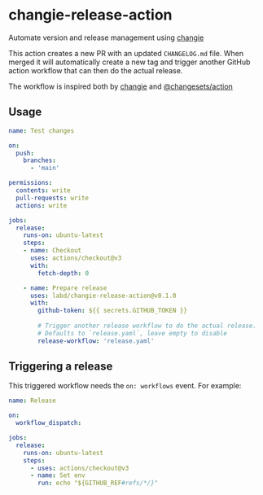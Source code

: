 # changie-release-action
Automate version and release management using [changie](https://github.com/miniscruff/changie)

This action creates a new PR with an updated `CHANGELOG.md` file. When merged it will automatically
create a new tag and trigger another GitHub action workflow that can then do the actual release.

The workflow is inspired both by [changie](https://github.com/miniscruff/changie) and [@changesets/action](https://github.com/changesets/action)

## Usage

```yaml
name: Test changes

on:
  push:
    branches:
      - 'main'

permissions:
  contents: write
  pull-requests: write
  actions: write

jobs:
  release:
    runs-on: ubuntu-latest
    steps:
    - name: Checkout
      uses: actions/checkout@v3
      with:
        fetch-depth: 0

    - name: Prepare release
      uses: labd/changie-release-action@v0.1.0
      with:
        github-token: ${{ secrets.GITHUB_TOKEN }}
        
        # Trigger another release workflow to do the actual release.
        # Defaults to `release.yaml`, leave empty to disable
        release-workflow: 'release.yaml' 
```

## Triggering a release

This triggered workflow needs the `on: workflows` event. For example:

```yaml
name: Release

on:
  workflow_dispatch:

jobs:
  release:
    runs-on: ubuntu-latest
    steps:
      - uses: actions/checkout@v3
      - name: Set env
        run: echo "${GITHUB_REF#refs/*/}"
```
